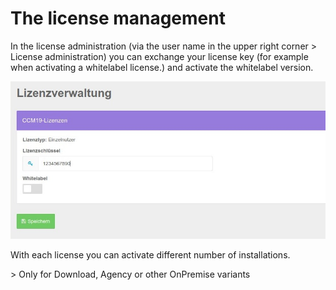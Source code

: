 # The license management

In the license administration (via the user name in the upper right corner &gt; License administration) you can exchange your license key (for example when activating a whitelabel license.) and activate the whitelabel version.



![screenshot-2020.09.30-15_11_13-CCM19 - Cookie Consent Management Software](../assets/screenshot-2020.09.30-15_11_13-CCM19%20-%20Cookie%20Consent%20Management%20Software.jpg)



With each license you can activate different number of installations.



&gt; Only for Download, Agency or other OnPremise variants

